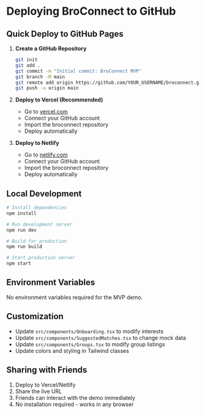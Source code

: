 # Deploying BroConnect to GitHub

## Quick Deploy to GitHub Pages

1. **Create a GitHub Repository**
   ```bash
   git init
   git add .
   git commit -m "Initial commit: BroConnect MVP"
   git branch -M main
   git remote add origin https://github.com/YOUR_USERNAME/broconnect.git
   git push -u origin main
   ```

2. **Deploy to Vercel (Recommended)**
   - Go to [vercel.com](https://vercel.com)
   - Connect your GitHub account
   - Import the broconnect repository
   - Deploy automatically

3. **Deploy to Netlify**
   - Go to [netlify.com](https://netlify.com)
   - Connect your GitHub account
   - Import the broconnect repository
   - Deploy automatically

## Local Development

```bash
# Install dependencies
npm install

# Run development server
npm run dev

# Build for production
npm run build

# Start production server
npm start
```

## Environment Variables

No environment variables required for the MVP demo.

## Customization

- Update `src/components/Onboarding.tsx` to modify interests
- Update `src/components/SuggestedMatches.tsx` to change mock data
- Update `src/components/Groups.tsx` to modify group listings
- Update colors and styling in Tailwind classes

## Sharing with Friends

1. Deploy to Vercel/Netlify
2. Share the live URL
3. Friends can interact with the demo immediately
4. No installation required - works in any browser
